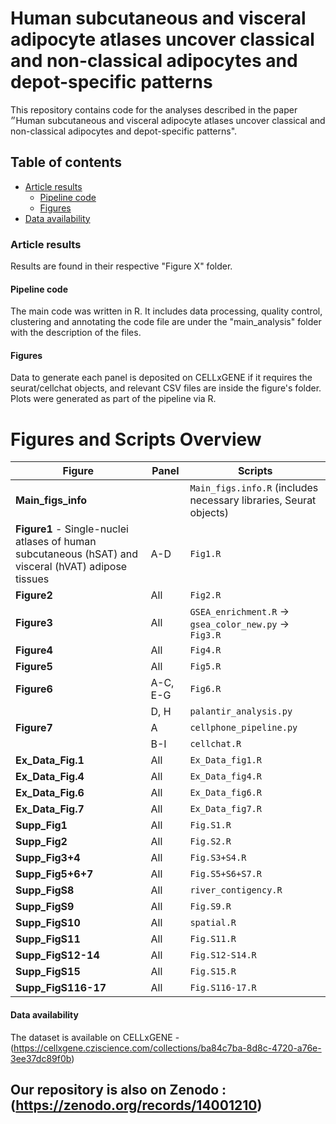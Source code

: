 # Human subcutaneous and visceral adipocyte atlases uncover classical and non-classical adipocytes and depot-specific patterns

This repository contains code for the analyses described in the paper ״Human subcutaneous and visceral adipocyte atlases uncover classical and non-classical adipocytes and depot-specific patterns".

## Table of contents
* [Article results](#article-results) 
    * [Pipeline code](#pipeline-code)
    * [Figures](#Figures)
* [Data availability](#Data-availability)

### Article results
Results are found in their respective "Figure X" folder.

#### Pipeline code
The main code was written in R. It includes data processing, quality control, clustering and annotating the code file are under the "main_analysis" folder with the description of the files. 

#### Figures
Data to generate each panel is deposited on CELLxGENE if it requires the seurat/cellchat objects, and relevant CSV files are inside the figure's folder.
Plots were generated as part of the pipeline via R.

# Figures and Scripts Overview

| **Figure**               | **Panel**    | **Scripts**                                                                                  |
|---------------------------|--------------|---------------------------------------------------------------------------------------------|
| **Main_figs_info**        |              | `Main_figs.info.R` (includes necessary libraries, Seurat objects)                           |
| **Figure1** - Single-nuclei atlases of human subcutaneous (hSAT) and visceral (hVAT) adipose tissues | A-D          | `Fig1.R`                                                                                     |
| **Figure2**               | All          | `Fig2.R`                                                                                   |
| **Figure3**               | All          | `GSEA_enrichment.R` → `gsea_color_new.py` → `Fig3.R`                                       |
| **Figure4**               | All          | `Fig4.R`                                                                                   |
| **Figure5**               | All          | `Fig5.R`                                                                                   |
| **Figure6**               | A-C, E-G     | `Fig6.R`                                                                                   |
|                           | D, H         | `palantir_analysis.py`                                                                      |
| **Figure7**               | A            | `cellphone_pipeline.py`                                                                     |
|                           | B-I          | `cellchat.R`                                                                                |
| **Ex_Data_Fig.1**         | All          | `Ex_Data_fig1.R`                                                                            |
| **Ex_Data_Fig.4**         | All          | `Ex_Data_fig4.R`                                                                            |
| **Ex_Data_Fig.6**         | All          | `Ex_Data_fig6.R`                                                                            |
| **Ex_Data_Fig.7**         | All          | `Ex_Data_fig7.R`                                                                            |
| **Supp_Fig1**             | All          | `Fig.S1.R`                                                                                 |
| **Supp_Fig2**             | All          | `Fig.S2.R`                                                                                 |
| **Supp_Fig3+4**           | All          | `Fig.S3+S4.R`                                                                              |
| **Supp_Fig5+6+7**         | All          | `Fig.S5+S6+S7.R`                                                                           |
| **Supp_FigS8**            | All          | `river_contigency.R`                                                                        |
| **Supp_FigS9**            | All          | `Fig.S9.R`                                                                                 |
| **Supp_FigS10**           | All          | `spatial.R`                                                                                |
| **Supp_FigS11**           | All          | `Fig.S11.R`                                                                                |
| **Supp_FigS12-14**        | All          | `Fig.S12-S14.R`                                                                            |
| **Supp_FigS15**           | All          | `Fig.S15.R`                                                                                |
| **Supp_FigS116-17**       | All          | `Fig.S116-17.R`                                                                            |
    


#### Data availability
The dataset is available on CELLxGENE - (https://cellxgene.cziscience.com/collections/ba84c7ba-8d8c-4720-a76e-3ee37dc89f0b)

## Our repository is also on Zenodo : (https://zenodo.org/records/14001210)
